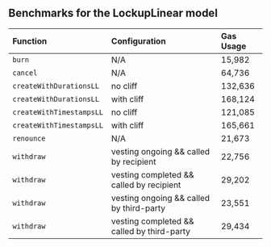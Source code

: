 ## Benchmarks for the LockupLinear model

| Function                 | Configuration                              | Gas Usage |
| :----------------------- | :----------------------------------------- | :-------- |
| `burn`                   | N/A                                        | 15,982    |
| `cancel`                 | N/A                                        | 64,736    |
| `createWithDurationsLL`  | no cliff                                   | 132,636   |
| `createWithDurationsLL`  | with cliff                                 | 168,124   |
| `createWithTimestampsLL` | no cliff                                   | 121,085   |
| `createWithTimestampsLL` | with cliff                                 | 165,661   |
| `renounce`               | N/A                                        | 21,673    |
| `withdraw`               | vesting ongoing && called by recipient     | 22,756    |
| `withdraw`               | vesting completed && called by recipient   | 29,202    |
| `withdraw`               | vesting ongoing && called by third-party   | 23,551    |
| `withdraw`               | vesting completed && called by third-party | 29,434    |

